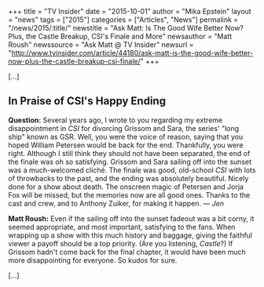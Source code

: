 +++
title = "TV Insider"
date = "2015-10-01"
author = "Mika Epstein"
layout = "news"
tags = ["2015"]
categories = ["Articles", "News"]
permalink = "/news/2015/:title/"
newstitle = "Ask Matt: Is The Good Wife Better Now? Plus, the Castle Breakup, CSI's Finale and More"
newsauthor = "Matt Roush"
newssource = "Ask Matt @ TV Insider"
newsurl = "http://www.tvinsider.com/article/44180/ask-matt-is-the-good-wife-better-now-plus-the-castle-breakup-csi-finale/"
+++

[...]

## In Praise of CSI's Happy Ending

**Question:** Several years ago, I wrote to you regarding my extreme disappointment in _CSI_ for divorcing Grissom and Sara, the series' "long ship" known as GSR. Well, you were the voice of reason, saying that you hoped William Petersen would be back for the end. Thankfully, you were right. Although I still think they should not have been separated, the end of the finale was oh so satisfying. Grissom and Sara sailing off into the sunset was a much-welcomed cliché. The finale was good, old-school _CSI_ with lots of throwbacks to the past, and the ending was absolutely beautiful. Nicely done for a show about death. The onscreen magic of Petersen and Jorja Fox will be missed, but the memories now are all good ones. Thanks to the cast and crew, and to Anthony Zuiker, for making it happen. — _Jen_

**Matt Roush:** Even if the sailing off into the sunset fadeout was a bit corny, it seemed appropriate, and most important, satisfying to the fans. When wrapping up a show with this much history and baggage, giving the faithful viewer a payoff should be a top priority. (Are you listening, _Castle_?) If Grissom hadn't come back for the final chapter, it would have been much more disappointing for everyone. So kudos for sure.


[...]